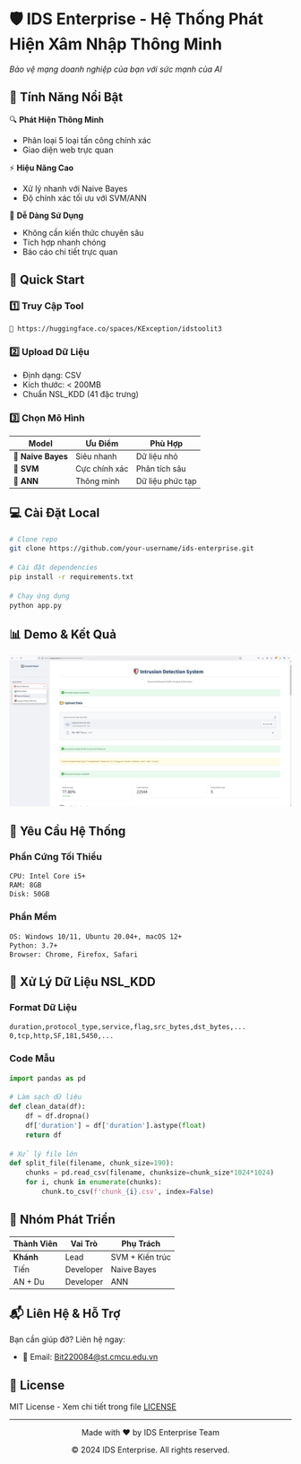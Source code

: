 # 🛡️ IDS Enterprise - Hệ Thống Phát Hiện Xâm Nhập Thông Minh

  *Bảo vệ mạng doanh nghiệp của bạn với sức mạnh của AI*

## 🌟 Tính Năng Nổi Bật

🔍 **Phát Hiện Thông Minh**
- Phân loại 5 loại tấn công chính xác
- Giao diện web trực quan

⚡ **Hiệu Năng Cao**
- Xử lý nhanh với Naive Bayes
- Độ chính xác tối ưu với SVM/ANN

🎯 **Dễ Dàng Sử Dụng**
- Không cần kiến thức chuyên sâu
- Tích hợp nhanh chóng
- Báo cáo chi tiết trực quan

## 🚀 Quick Start

### 1️⃣ Truy Cập Tool
```
📌 https://huggingface.co/spaces/KException/idstoolit3
```

### 2️⃣ Upload Dữ Liệu
- Định dạng: CSV
- Kích thước: < 200MB
- Chuẩn NSL_KDD (41 đặc trưng)

### 3️⃣ Chọn Mô Hình

| Model | Ưu Điểm | Phù Hợp |
|-------|---------|----------|
| 🚄 **Naive Bayes** | Siêu nhanh | Dữ liệu nhỏ |
| 🎯 **SVM** | Cực chính xác | Phân tích sâu |
| 🧠 **ANN** | Thông minh | Dữ liệu phức tạp |

## 💻 Cài Đặt Local

```bash
# Clone repo
git clone https://github.com/your-username/ids-enterprise.git

# Cài đặt dependencies
pip install -r requirements.txt

# Chạy ứng dụng
python app.py
```

## 📊 Demo & Kết Quả

![Web_demo](IDS_1.png)

## 🔧 Yêu Cầu Hệ Thống

### Phần Cứng Tối Thiểu
```
CPU: Intel Core i5+
RAM: 8GB
Disk: 50GB
```

### Phần Mềm
```
OS: Windows 10/11, Ubuntu 20.04+, macOS 12+
Python: 3.7+
Browser: Chrome, Firefox, Safari
```

## 📝 Xử Lý Dữ Liệu NSL_KDD

### Format Dữ Liệu
```csv
duration,protocol_type,service,flag,src_bytes,dst_bytes,...
0,tcp,http,SF,181,5450,...
```

### Code Mẫu
```python
import pandas as pd

# Làm sạch dữ liệu
def clean_data(df):
    df = df.dropna()
    df['duration'] = df['duration'].astype(float)
    return df

# Xử lý file lớn
def split_file(filename, chunk_size=190):
    chunks = pd.read_csv(filename, chunksize=chunk_size*1024*1024)
    for i, chunk in enumerate(chunks):
        chunk.to_csv(f'chunk_{i}.csv', index=False)
```

## 👥 Nhóm Phát Triển

| Thành Viên | Vai Trò | Phụ Trách |
|------------|---------|-----------|
| **Khánh** | Lead | SVM + Kiến trúc |
| Tiến | Developer | Naive Bayes |
| AN + Du | Developer | ANN |

## 📬 Liên Hệ & Hỗ Trợ

Bạn cần giúp đỡ? Liên hệ ngay:
- 📧 Email: Bit220084@st.cmcu.edu.vn

## 📜 License

MIT License - Xem chi tiết trong file [LICENSE](LICENSE)

---

<div align="center">
  <p>Made with ❤️ by IDS Enterprise Team</p>
  <p>© 2024 IDS Enterprise. All rights reserved.</p>
</div>

